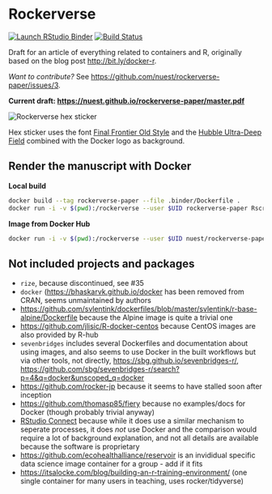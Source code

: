 
<!-- README.md is generated from README.Rmd. Please edit that file -->

# Rockerverse

<!-- badges: start -->

[![Launch RStudio
Binder](http://mybinder.org/badge_logo.svg)](https://mybinder.org/v2/gh/nuest/rockerverse-paper/master?urlpath=rstudio)
[![Build
Status](https://travis-ci.org/nuest/rockerverse-paper.svg?branch=master)](https://travis-ci.org/nuest/rockerverse-paper)
<!-- badges: end -->

Draft for an article of everything related to containers and R,
originally based on the blog post <http://bit.ly/docker-r>.

*Want to contribute?* See
<https://github.com/nuest/rockerverse-paper/issues/3>.

**Current draft:
<https://nuest.github.io/rockerverse-paper/master.pdf>**

![Rockerverse hex
sticker](/home/daniel/git/o2r/rockerverse-paper/rockerverse.png)

Hex sticker uses the font [Final Frontier Old
Style](https://www.fontspace.com/allen-r-walden/final-frontier-old-style)
and the [Hubble Ultra-Deep
Field](https://en.wikipedia.org/wiki/Hubble_Ultra-Deep_Field) combined
with the Docker logo as background.

## Render the manuscript with Docker

**Local build**

``` bash
docker build --tag rockerverse-paper --file .binder/Dockerfile .
docker run -i -v $(pwd):/rockerverse --user $UID rockerverse-paper Rscript -e 'setwd("/rockerverse"); rmarkdown::render("manuscript.Rmd")'
```

**Image from Docker Hub**

``` bash
docker run -i -v $(pwd):/rockerverse --user $UID nuest/rockerverse-paper Rscript -e 'setwd("/rockerverse"); rmarkdown::render("manuscript.Rmd")'
```

## Not included projects and packages

  - `rize`, because discontinued, see \#35
  - `docker` (<https://bhaskarvk.github.io/docker> has been removed from
    CRAN, seems unmaintained by authors
  - <https://github.com/svlentink/dockerfiles/blob/master/svlentink/r-base-alpine/Dockerfile>
    because the Alpine image is quite a trivial one
  - <https://github.com/jlisic/R-docker-centos> because CentOS images
    are also provided by R-hub
  - `sevenbridges` includes several Dockerfiles and documentation about
    using images, and also seems to use Docker in the built workflows
    but via other tools, not directly,
    <https://sbg.github.io/sevenbridges-r/>,
    <https://github.com/sbg/sevenbridges-r/search?p=4&q=docker&unscoped_q=docker>
  - <https://github.com/rocker-jp> because it seems to have stalled soon
    after inception
  - <https://github.com/thomasp85/fiery> because no examples/docs for
    Docker (though probably trivial anyway)
  - [RStudio Connect](https://rstudio.com/products/connect/) because
    while it does use a similar mechanism to seperate processes, it does
    *not* use Docker and the comparison would require a lot of
    background explanation, and not all details are available because
    the software is proprietary
  - <https://github.com/ecohealthalliance/reservoir> is an invididual
    specific data science image container for a group - add if it fits
  - <https://itsalocke.com/blog/building-an-r-training-environment/>
    (one single container for many users in teaching, uses
    rocker/tidyverse)

